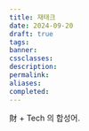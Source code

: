 ```yaml
---
title: 재태크
date: 2024-09-20
draft: true
tags:
banner:
cssclasses:
description:
permalink:
aliases:
completed:
---
```

財 + Tech 의 합성어.


